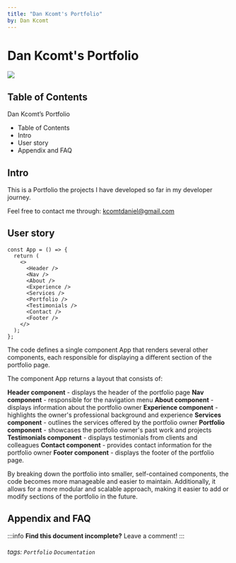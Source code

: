 ```yaml
---
title: "Dan Kcomt's Portfolio"
by: Dan Kcomt
---
```


# Dan Kcomt's Portfolio

![](https://i.imgur.com/VS2j6Ct.png)

## Table of Contents

Dan Kcomt’s Portfolio

- Table of Contents
- Intro
- User story
- Appendix and FAQ

## Intro

This is a Portfolio the projects I have developed so far in my developer journey.

Feel free to contact me through: kcomtdaniel@gmail.com

## User story

```jsx=
const App = () => {
  return (
    <>
      <Header />
      <Nav />
      <About />
      <Experience />
      <Services />
      <Portfolio />
      <Testimonials />
      <Contact />
      <Footer />
    </>
  );
};
```

The code defines a single component App that renders several other components, each responsible for displaying a different section of the portfolio page.

The component App returns a layout that consists of:

**Header component** - displays the header of the portfolio page
**Nav component** - responsible for the navigation menu
**About component** - displays information about the portfolio owner
**Experience component** - highlights the owner's professional background and experience
**Services component** - outlines the services offered by the portfolio owner
**Portfolio component** - showcases the portfolio owner's past work and projects
**Testimonials component** - displays testimonials from clients and colleagues
**Contact component** - provides contact information for the portfolio owner
**Footer component** - displays the footer of the portfolio page.

By breaking down the portfolio into smaller, self-contained components, the code becomes more manageable and easier to maintain. Additionally, it allows for a more modular and scalable approach, making it easier to add or modify sections of the portfolio in the future.

## Appendix and FAQ

:::info
**Find this document incomplete?** Leave a comment!
:::

###### tags: `Portfolio` `Documentation`
